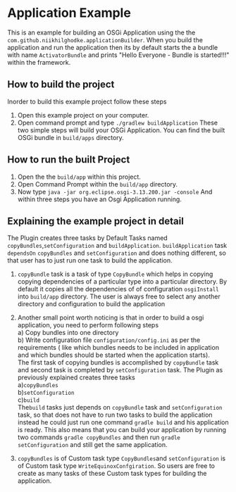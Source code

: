 # Application Example
This is an example for building an OSGi Application using the the `com.github.niikhilghodke.applicationBuilder`.
When you build the application and run the application then its by default starts the a bundle with name `ActivatorBundle` and 
prints "Hello Everyone - Bundle is started!!!" within the framework.

## How to build the project

Inorder to build this example project follow these steps
1) Open this example project on your computer.
2) Open command prompt and type `./gradlew buildApplication`
These two simple steps will build your OSGi Application. You can find the built OSGi bundle in `build/apps` directory.

## How to run the built Project
1) Open the the `build/app` within this project.
2) Open Command Prompt within the `build/app` directory.
3) Now type `java -jar org.eclipse.osgi-3.13.200.jar -console`
And within three steps you have an Osgi Application running.

## Explaining the example project in detail

The Plugin creates three tasks by Default Tasks named `copyBundles`,`setConfiguration` and `buildApplication`. `buildApplication` task `dependsOn` `copyBundles` and `setConfiguration` and does nothing different, so that user has to just run one task to build the application.

1) `copyBundle` task is a task of type `CopyBundle` which helps in copying copying dependencies of a particular type into a particular directory. By default it copies all the dependencies of of configuration `osgiInstall` into `build/app` directory. The user is always free to select any another directory and configuration to build the application 

2) Another small point worth noticing is that in order to build a osgi application, you need to perform following steps<br>
  a) Copy bundles into one directory<br>
  b) Write configuration file  `configuration/config.ini` as per the requirements ( like which bundles needs to be included in application and which bundles should be started when the application starts).<br>
The first task of copying bundles is accomplished by `copyBundle` task and second task is completed by `setConfiguration` task. The Plugin as previously explained creates three tasks<br>
a)`copyBundles`<br>
b)`setConfiguration`<br>
c)`build`<br>
The`build` tasks just depends on `copyBundle` task and `setConfiguration` task, so that does not have to run two tasks to build the application instead he could just run one command `gradle build` and his application is ready. This also means that you can build your application by running two commands `gradle copyBundles` and then run `gradle setConfiguration` and still get the same application.

3) `copyBundles` is of Custom task type `CopyBundles`and `setConfiguration` is of Custom task type `WriteEquinoxConfgiration`.
So users are free to create as many tasks of these Custom task types for building the application.


